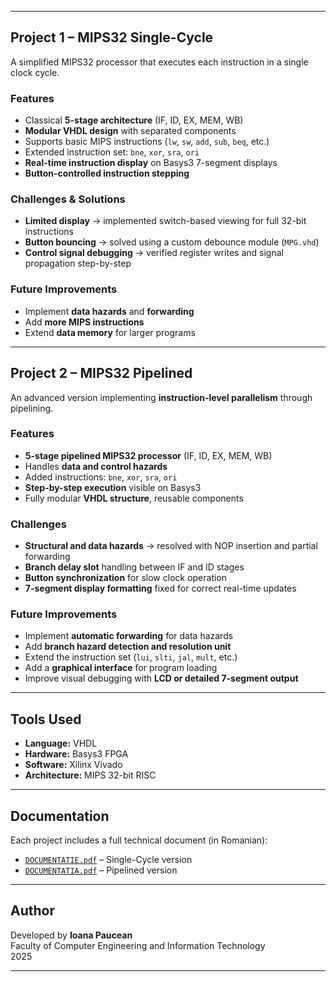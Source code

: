 
---

## Project 1 – MIPS32 Single-Cycle

A simplified MIPS32 processor that executes each instruction in a single clock cycle.

### Features
- Classical **5-stage architecture** (IF, ID, EX, MEM, WB)  
- **Modular VHDL design** with separated components  
- Supports basic MIPS instructions (`lw`, `sw`, `add`, `sub`, `beq`, etc.)  
- Extended instruction set: `bne`, `xor`, `sra`, `ori`  
- **Real-time instruction display** on Basys3 7-segment displays  
- **Button-controlled instruction stepping**

### Challenges & Solutions
- **Limited display** → implemented switch-based viewing for full 32-bit instructions  
- **Button bouncing** → solved using a custom debounce module (`MPG.vhd`)  
- **Control signal debugging** → verified register writes and signal propagation step-by-step  

### Future Improvements
- Implement **data hazards** and **forwarding**  
- Add **more MIPS instructions**  
- Extend **data memory** for larger programs  

---

## Project 2 – MIPS32 Pipelined

An advanced version implementing **instruction-level parallelism** through pipelining.

### Features
- **5-stage pipelined MIPS32 processor** (IF, ID, EX, MEM, WB)  
- Handles **data and control hazards**  
- Added instructions: `bne`, `xor`, `sra`, `ori`  
- **Step-by-step execution** visible on Basys3  
- Fully modular **VHDL structure**, reusable components  

### Challenges
- **Structural and data hazards** → resolved with NOP insertion and partial forwarding  
- **Branch delay slot** handling between IF and ID stages  
- **Button synchronization** for slow clock operation  
- **7-segment display formatting** fixed for correct real-time updates  

### Future Improvements
- Implement **automatic forwarding** for data hazards  
- Add **branch hazard detection and resolution unit**  
- Extend the instruction set (`lui`, `slti`, `jal`, `mult`, etc.)  
- Add a **graphical interface** for program loading  
- Improve visual debugging with **LCD or detailed 7-segment output**  

---

## Tools Used
- **Language:** VHDL  
- **Hardware:** Basys3 FPGA  
- **Software:** Xilinx Vivado  
- **Architecture:** MIPS 32-bit RISC  

---

## Documentation
Each project includes a full technical document (in Romanian):

- [`DOCUMENTATIE.pdf`](./MIPS_SINGLE_CYCLE/DOCUMENTATIE.pdf) – Single-Cycle version  
- [`DOCUMENTATIA.pdf`](./MIPS_PIPELINE/DOCUMENTATIA.pdf) – Pipelined version  

---

## Author
Developed by **Ioana Paucean**  
Faculty of Computer Engineering and Information Technology  
2025

---
